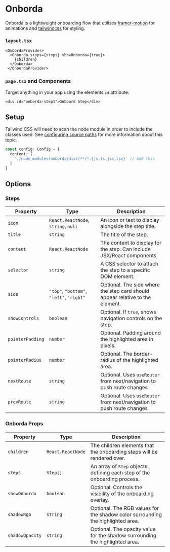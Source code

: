 # Onborda
Onborda is a lightweight onboarding flow that utilises [framer-motion](https://www.framer.com/motion/) for animations and [tailwindcss](https://tailwindcss.com/) for styling.

### `layout.tsx`
```tsx
<OnbordaProvider>
  <Onborda steps={steps} showOnborda={true}>
    {children}
  </Onborda>
 </OnbordaProvider>
```

### `page.tsx` and Components
Target anything in your app using the elements `id` attribute.
```tsx
<div id="onborda-step1">Onboard Step</div>
```

## Setup
Tailwind CSS will need to scan the node module in order to include the classes used. See [configuring source paths](https://tailwindcss.com/docs/content-configuration#configuring-source-paths) for more information about this topic.

```ts
const config: Config = {
  content: [
    './node_modules/onborda/dist/**/*.{js,ts,jsx,tsx}' // Add this
  ]
}
```

## Options

### Steps

| Property        | Type                       | Description                                                                           |
|-----------------|----------------------------|---------------------------------------------------------------------------------------|
| `icon`          | `React.ReactNode`, `string`, `null` | An icon or text to display alongside the step title.                                  |
| `title`         | `string`                   | The title of the step.                                                                |
| `content`       | `React.ReactNode`          | The content to display for the step. Can include JSX/React components.                |
| `selector`      | `string`                   | A CSS selector to attach the step to a specific DOM element.                          |
| `side`          | `"top"`, `"bottom"`, `"left"`, `"right"` | Optional. The side where the step card should appear relative to the element.         |
| `showControls`  | `boolean`                  | Optional. If `true`, shows navigation controls on the step.                           |
| `pointerPadding`| `number`                   | Optional. Padding around the highlighted area in pixels.                              |
| `pointerRadius` | `number`                   | Optional. The border-radius of the highlighted area.                                  |
| `nextRoute`     | `string`                   | Optional. Uses `useRouter` from next/navigation to push route changes                 |
| `prevRoute`     | `string`                   | Optional. Uses `useRouter` from next/navigation to push route changes                 |

### Onborda Props

| Property        | Type                       | Description                                                                           |
|-----------------|----------------------------|---------------------------------------------------------------------------------------|
| `children`      | `React.ReactNode`          | The children elements that the onboarding steps will be rendered over.                |
| `steps`         | `Step[]`                   | An array of `Step` objects defining each step of the onboarding process.              |
| `showOnborda`   | `boolean`                  | Optional. Controls the visibility of the onboarding overlay.                          |
| `shadowRgb`     | `string`                   | Optional. The RGB values for the shadow color surrounding the highlighted area.       |
| `shadowOpacity` | `string`                   | Optional. The opacity value for the shadow surrounding the highlighted area.          |
